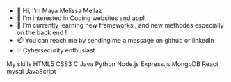 - 👋 Hi, I’m Maya Melissa Mellaz
- 👀 I’m interested in Coding websites and app!
- 🌱 I’m currently learning new frameworks , and  new methodes especially on the back end !
- 📫 You can reach me by sending me a message on github or linkedin
- 💡 Cybersecurity enthusiast
<!---
mayamelissa15/mayamelissa15 is a ✨ special ✨ repository because its `README.md` (this file) appears on your GitHub profile.
You can click the Preview link to take a look at your changes.
--->
My skills 
HTML5 CSS3 C Java Python Node.js Express.js MongoDB React mysql JavaScript
